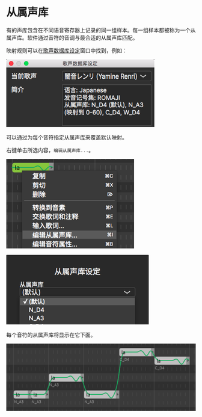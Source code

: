 # 从属声库

有的声库包含在不同语音寄存器上记录的同一组样本。每一组样本都被称为一个从属声库。软件通过音符的音调与最合适的从属声库匹配。

映射规则可以在[歌声数据库设定](/zh-cn/quickstart-guide/singer-selection.md)窗口中找到，例如：

![](image/sub-libraries-1.png)

可以通过为每个音符指定从属声库来覆盖默认映射。

右键单击所选内容，`编辑从属声库...`。

![](image/sub-libraries-2.png)

![](image/sub-libraries-3.png)

每个音符的从属声库将显示在它下面。

![](image/sub-libraries-4.png)